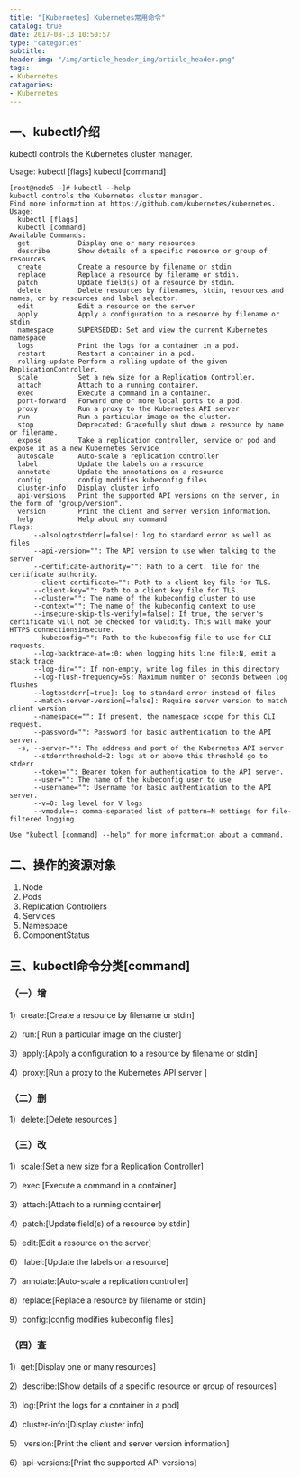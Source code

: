 ```yaml
---
title: "[Kubernetes] Kubernetes常用命令"
catalog: true
date: 2017-08-13 10:50:57
type: "categories"
subtitle:
header-img: "/img/article_header_img/article_header.png"
tags:
- Kubernetes
catagories:
- Kubernetes
---
```


## 一、kubectl介绍

kubectl controls the Kubernetes cluster manager.

Usage: kubectl [flags] kubectl [command]

```shell
[root@node5 ~]# kubectl --help
kubectl controls the Kubernetes cluster manager.
Find more information at https://github.com/kubernetes/kubernetes.
Usage:
  kubectl [flags]
  kubectl [command]
Available Commands:
  get            Display one or many resources
  describe       Show details of a specific resource or group of resources
  create         Create a resource by filename or stdin
  replace        Replace a resource by filename or stdin.
  patch          Update field(s) of a resource by stdin.
  delete         Delete resources by filenames, stdin, resources and names, or by resources and label selector.
  edit           Edit a resource on the server
  apply          Apply a configuration to a resource by filename or stdin
  namespace      SUPERSEDED: Set and view the current Kubernetes namespace
  logs           Print the logs for a container in a pod.
  restart        Restart a container in a pod.
  rolling-update Perform a rolling update of the given ReplicationController.
  scale          Set a new size for a Replication Controller.
  attach         Attach to a running container.
  exec           Execute a command in a container.
  port-forward   Forward one or more local ports to a pod.
  proxy          Run a proxy to the Kubernetes API server
  run            Run a particular image on the cluster.
  stop           Deprecated: Gracefully shut down a resource by name or filename.
  expose         Take a replication controller, service or pod and expose it as a new Kubernetes Service
  autoscale      Auto-scale a replication controller
  label          Update the labels on a resource
  annotate       Update the annotations on a resource
  config         config modifies kubeconfig files
  cluster-info   Display cluster info
  api-versions   Print the supported API versions on the server, in the form of "group/version".
  version        Print the client and server version information.
  help           Help about any command
Flags:
      --alsologtostderr[=false]: log to standard error as well as files
      --api-version="": The API version to use when talking to the server
      --certificate-authority="": Path to a cert. file for the certificate authority.
      --client-certificate="": Path to a client key file for TLS.
      --client-key="": Path to a client key file for TLS.
      --cluster="": The name of the kubeconfig cluster to use
      --context="": The name of the kubeconfig context to use
      --insecure-skip-tls-verify[=false]: If true, the server's certificate will not be checked for validity. This will make your HTTPS connectionsinsecure.
      --kubeconfig="": Path to the kubeconfig file to use for CLI requests.
      --log-backtrace-at=:0: when logging hits line file:N, emit a stack trace
      --log-dir="": If non-empty, write log files in this directory
      --log-flush-frequency=5s: Maximum number of seconds between log flushes
      --logtostderr[=true]: log to standard error instead of files
      --match-server-version[=false]: Require server version to match client version
      --namespace="": If present, the namespace scope for this CLI request.
      --password="": Password for basic authentication to the API server.
  -s, --server="": The address and port of the Kubernetes API server
      --stderrthreshold=2: logs at or above this threshold go to stderr
      --token="": Bearer token for authentication to the API server.
      --user="": The name of the kubeconfig user to use
      --username="": Username for basic authentication to the API server.
      --v=0: log level for V logs
      --vmodule=: comma-separated list of pattern=N settings for file-filtered logging
 
Use "kubectl [command] --help" for more information about a command.
```

## 二、操作的资源对象

1. Node
2. Pods
3. Replication Controllers
4. Services
5. Namespace
6. ComponentStatus

## 三、kubectl命令分类[command]

### （一）增

1）create:[Create a resource by filename or stdin]

2）run:[ Run a particular image on the cluster]

3）apply:[Apply a configuration to a resource by filename or stdin]

4）proxy:[Run a proxy to the Kubernetes API server ]

### （二）删

1）delete:[Delete resources ]

### （三）改

1）scale:[Set a new size for a Replication Controller]

2）exec:[Execute a command in a container]

3）attach:[Attach to a running container]

4）patch:[Update field(s) of a resource by stdin]

5）edit:[Edit a resource on the server]

6） label:[Update the labels on a resource]

7）annotate:[Auto-scale a replication controller]

8）replace:[Replace a resource by filename or stdin]

9）config:[config modifies kubeconfig files]

### （四）查

1）get:[Display one or many resources]

2）describe:[Show details of a specific resource or group of resources]

3）log:[Print the logs for a container in a pod]

4）cluster-info:[Display cluster info]

5） version:[Print the client and server version information]

6）api-versions:[Print the supported API versions]